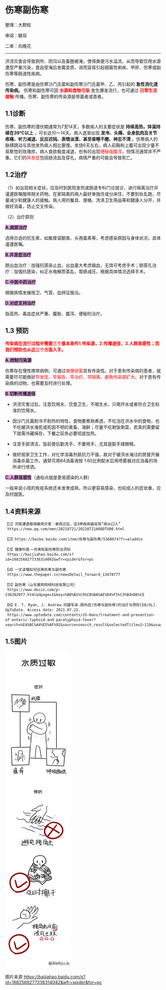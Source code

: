 # 伤寒副伤寒

整理：大颗粒

审阅：魃埙

二审：向晚花

---

洪涝灾害会导致厕所、阴沟以及畜圈被淹，使得粪便污水溢流，从而导致饮用水源遭受严重污染，食品受淹后发霉变质，进而容易引起细菌性痢疾、甲肝、伤寒或副伤寒等肠道性疾病。

伤寒、副伤寒是由伤寒沙门氏菌和副伤寒沙门氏菌甲、乙、丙引起的 **急性消化道传染病。** 伤寒和副伤寒可因 <font style="color: red">**水源和食物污染**</font> 发生爆发流行，也可通过 <font style="color: red">**日常生活接触**</font> 传播。伤寒、副伤寒的传染源是带菌者或患者。

## 1.1诊断

伤寒、副伤寒的潜伏期通常为7至14天，多数病人的主要症状是 **持续高热，体温持续在39℃以上** ，可长达10～14天。病人逐渐出现 **发冷、头痛、全身肌肉及关节疼痛、听力减退、反应迟钝、表情淡漠、甚至昏睡不醒、神志不清** 。伤寒病人的脉搏跳动与其他发热病人相比要慢。发烧6天左右，病人前胸和上腹可出现少量不易察觉的玫瑰疹。病人食欲极度减退，也有的出现<font style="color: red">便秘或腹泻</font>，但情况通常并不严重。它们的<font style="color: red">并发症</font>包括肠流血及穿孔，病情严重的可能会导致死亡。

## 1.2治疗

（1）如出现相关症状，应及时到医院发热或肠道专科门诊就诊，进行隔离治疗并谨遵医嘱服用相关药物。在家隔离的病人最好单独住或分床住，不要到处乱跑，尽量减少和健康人的接触。病人用的餐具、便桶、洗涤卫生用品等和健康人分开，并做好消毒，防止交叉传染。

（2）治疗原则

<font style="background: Plum">**A.病原治疗**</font>

选用合适的抗生素，如氟喹诺酮类、头孢菌素等，考虑感染原因与身体状况，具体谨遵医嘱。

<font style="background: Plum">**B.并发症治疗**</font>

肠出血治疗：加强抗感染止血，出血量大考虑输血，无效可考虑手术；肠穿孔治疗：加强抗感染，纠正水电解质紊乱，胃肠减压，根据具体情况选择手术。

<font style="background: Plum">**C.中医中药治疗**</font>

根据病情发展按卫、气营、血辨证施治。

<font style="background: Plum">**D.对症支持治疗**</font>

指高热、毒血症状严重、腹胀、腹泻、便秘的治疗。

## 1.3 预防

<font style="color: red">**传染病在流行过程中需要三个基本条件1.传染源，2.传播途径，3.人群易感性；而我们预防也从这三个方面入手。**</font>

<font style="background: Plum">**A.控制污染源**</font>

伤寒存在慢性携带病例，可通过<font style="color: red">粪便排菌</font>具有传染性。对于患有传染病的患者，就需要尽可能做好<font style="color: red">早发现、早报告、早治疗、早隔离，避免传染源扩大。</font>对于患有传染病的动物，也需要及时进行处理。

<font style="background: Plum">**B.切断传播途径**</font>

- 洪涝灾害过后，注意饮用水、饮食卫生，不喝生水，只喝开水或者符合卫生标准的饮用水。

- 因沙门氏菌耐冷不耐热的特性，食物要煮熟煮透，不吃泡在洪水中的食物，也不吃被洪水淹死或死因不明的禽畜、海鲜；尽量不吃剩饭剩菜，若真的需要留下就需冷藏保存，下餐之前务必要彻底加热。

- 注意手部清洁，饭前便后勤洗手，不要用手，尤其是脏手揉眼睛。

- 做好居家卫生工作，对化学消毒剂抵抗力不强，故对于被洪水淹过的房屋开展消毒杀菌工作，通常可用84消毒液按 1:60比例配水后用喷雾器对应消毒的场所进行喷洒。

<font style="background: Plum">**C.人群易感性**</font>（通俗点就是更易感染的人群）

一般来说小孩的免疫系统还未发育成熟，所以更容易感染，也较成人的症状重，应及时就医。

## 1.4资料来源

```
【1】河南遭遇极端暴雨灾害：暴雨过后，这3种疾病最容易“病从口入”
 https://new.qq.com/omn/20210721/20210721A08DTX00.html

【2】https://baike.baidu.com/item/伤寒与副伤寒/5360674?fr=aladdin

【3】健康科普——伤寒和副伤寒防治须知
 https://baijiahao.baidu.com/s?id=1682568277336314042&wfr=spider&for=pc

【4】一文读懂如何远离伤寒与副伤寒
 https://www.thepaper.cn/newsDetail_forward_13478777

【5】副伤寒（山东康网网络科技有限公司）
 https://www.docin.com/p-236382077.html&dpage=1&key=%B8%B1%C9%CB%BA%AE%D4%F5%C3%B4%D6%CE

【6】E. T. Ryan, J. Andrew.何建军译.肠热症(伤寒与副伤寒)的治疗与预防[EB/OL]. UpToDate. Access date: 2021.07.22.
 https://www.uptodate.com/contents/zh-Hans/treatment-and-prevention-of-enteric-typhoid-and-paratyphoid-fever?search=%E4%BC%A4%E5%AF%92&source=search_result&selectedTitle=2~119&usage_type=default&display_rank=2
```

## 1.5图片

![](..\pics\21-01.png)

图片来源 https://baijiahao.baidu.com/s?id=1682568277336314042&wfr=spider&for=pc

```

```
